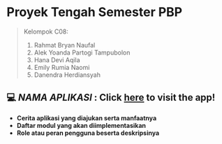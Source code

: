 # Proyek Tengah Semester PBP
> Kelompok C08:
> 1. Rahmat Bryan Naufal
> 2. Alek Yoanda Partogi Tampubolon
> 3. Hana Devi Aqila
> 4. Emily Rumia Naomi
> 5. Danendra Herdiansyah

## 💻 *NAMA APLIKASI* : Click [here]() to visit the app!
- **Cerita aplikasi yang diajukan serta manfaatnya**
- **Daftar modul yang akan diimplementasikan**
- **Role atau peran pengguna beserta deskripsinya**

